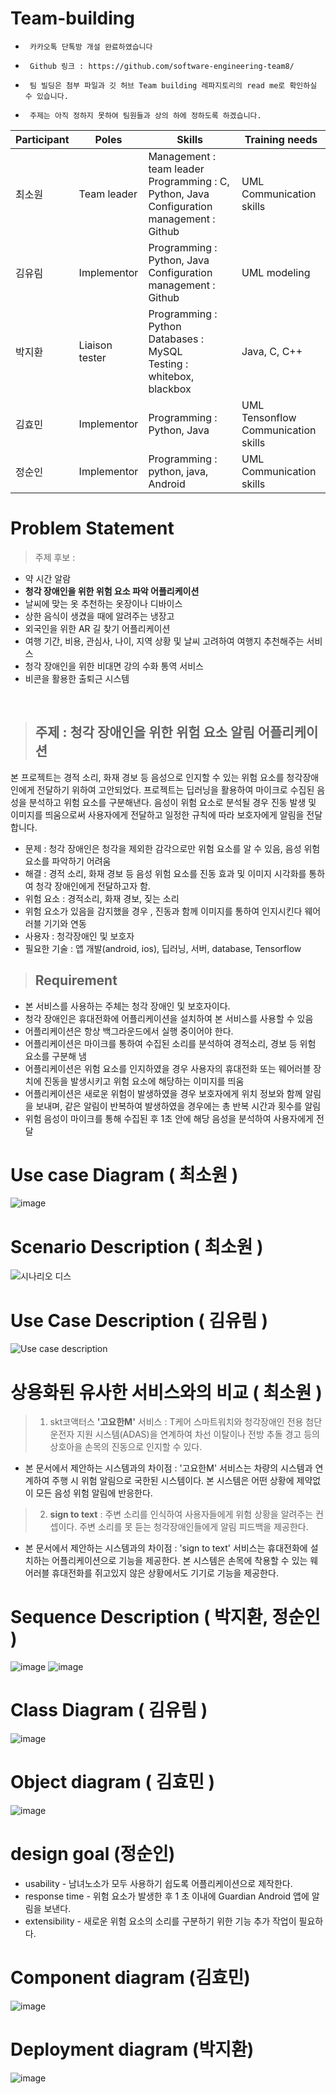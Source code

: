 # Team-building

-      카카오톡 단톡방 개설 완료하였습니다

-      Github 링크 : https://github.com/software-engineering-team8/

-      팀 빌딩은 첨부 파일과 깃 허브 Team building 레파지토리의 read me로 확인하실 수 있습니다.

-      주제는 아직 정하지 못하여 팀원들과 상의 하에 정하도록 하겠습니다.

|Participant|Poles|Skills|Training needs|
|-----------|-----|------|--------------|
|최소원|Team leader|Management : team leader<br>Programming : C, Python, Java<br>Configuration management : Github|UML<br>Communication skills|
|김유림|Implementor|Programming : Python, Java<br>Configuration management : Github|UML modeling|
|박지환|Liaison<br>tester|Programming : Python<br>Databases : MySQL<br>Testing : whitebox, blackbox|Java, C, C++|
|김효민|Implementor|Programming : Python, Java|UML<br>Tensonflow<br>Communication skills|
|정순인|Implementor|Programming : python, java, Android|UML<br>Communication skills|

# Problem Statement

> 주제 후보 : 
* 약 시간 알람
* **청각 장애인을 위한 위험 요소 파악 어플리케이션**
* 날씨에 맞는 옷 추천하는 옷장이나 디바이스
* 상한 음식이 생겼을 때에 알려주는 냉장고
* 외국인을 위한 AR 길 찾기 어플리케이션
* 여행 기간, 비용, 관심사, 나이, 지역 상황 및 날씨 고려하여 여행지 추천해주는 서비스
* 청각 장애인을 위한 비대면 강의 수화 통역 서비스
* 비콘을 활용한 출퇴근 시스템
<br>

> ## 주제 : 청각 장애인을 위한 위험 요소 알림 어플리케이션
본 프로젝트는 경적 소리, 화재 경보 등 음성으로 인지할 수 있는 위험 요소를 청각장애인에게 전달하기 위하여 고안되었다. 프로젝트는 딥러닝을 활용하여 마이크로 수집된 음성을 분석하고 위험 요소를 구분해낸다. 음성이 위험 요소로 분석될 경우 진동 발생 및 이미지를 띄움으로써 사용자에게 전달하고 일정한 규칙에 따라 보호자에게 알림을 전달합니다.
- 문제 : 청각 장애인은 청각을 제외한 감각으로만 위험 요소를 알 수 있음, 음성 위험 요소를 파악하기 어려움
- 해결 : 경적 소리, 화재 경보 등 음성 위험 요소를 진동 효과 및 이미지 시각화를 통하여 청각 장애인에게 전달하고자 함.
- 위험 요소 : 경적소리, 화재 경보, 짖는 소리
- 위험 요소가 있음을 감지했을 경우 , 진동과 함께 이미지를 통하여 인지시킨다
					웨어러블 기기와 연동
- 사용자 : 청각장애인 및 보호자
- 필요한 기술 : 앱 개발(android, ios), 딥러닝, 서버, database, Tensorflow

> ## Requirement
-	본 서비스를 사용하는 주체는 청각 장애인 및 보호자이다.
-	청각 장애인은 휴대전화에 어플리케이션을 설치하여 본 서비스를 사용할 수 있음
-	어플리케이션은 항상 백그라운드에서 실행 중이어야 한다.
-	어플리케이션은 마이크를 통하여 수집된 소리를 분석하여 경적소리, 경보 등 위험 요소를 구분해 냄
-	어플리케이션은 위험 요소를 인지하였을 경우 사용자의 휴대전화 또는 웨어러블 장치에 진동을 발생시키고 위험 요소에 해당하는 이미지를 띄움
-	어플리케이션은 새로운 위험이 발생하였을 경우 보호자에게 위치 정보와 함께 알림을 보내며, 같은 알림이 반복하여 발생하였을 경우에는 총 반복 시간과 횟수를 알림
-	위험 음성이 마이크를 통해 수집된 후 1초 안에 해당 음성을 분석하여 사용자에게 전달


# Use case Diagram ( 최소원 )
![image](https://user-images.githubusercontent.com/48286887/103115653-d7903600-46a6-11eb-89ae-e3bbda2e7c01.png)

# Scenario Description ( 최소원 )
![시나리오 디스](https://user-images.githubusercontent.com/48286887/95674721-1573d700-0bed-11eb-87a2-28bab9caa1dc.JPG)

# Use Case Description ( 김유림 )
![Use case description](https://user-images.githubusercontent.com/48286887/93861737-f96ecb00-fcfb-11ea-96bb-1f98bb655dd7.PNG)

# 상용화된 유사한 서비스와의 비교 ( 최소원 )
> 1. skt코액터스 **'고요한M'** 서비스 : T케어 스마트워치와 청각장애인 전용 첨단 운전자 지원 시스템(ADAS)을 연계하여 차선 이탈이나 전방 추돌 경고 등의 상호아을 손목의 진동으로 인지할 수 있다. 
* 본 문서에서 제안하는 시스템과의 차이점 : '고요한M' 서비스는 차량의 시스템과 연계하여 주행 시 위험 알림으로 국한된 시스템이다. 본 시스템은 어떤 상황에 제약없이 모든 음성 위험 알림에 반응한다.

> 2. **sign to text** : 주변 소리를 인식하여 사용자들에게 위험 상황을 알려주는 컨셉이다. 주변 소리를 못 듣는 청각장애인들에게 알림 피드백을 제공한다.
* 본 문서에서 제안하는 시스템과의 차이점 : 'sign to text' 서비스는 휴대전화에 설치하는 어플리케이션으로 기능을 제공한다. 본 시스템은 손목에 착용할 수 있는 웨어러블 휴대전화를 쥐고있지 않은 상황에서도 기기로 기능을 제공한다.
# Sequence Description ( 박지환, 정순인 )
![image](https://user-images.githubusercontent.com/48286887/95866906-77763d00-0da3-11eb-94d1-16fac5ad26b3.png)
![image](https://user-images.githubusercontent.com/48286887/95866965-8a890d00-0da3-11eb-9f8f-ecaa0930f7f9.png)


# Class Diagram ( 김유림 )
![image](https://user-images.githubusercontent.com/48286887/100543098-805a9980-3291-11eb-9414-aa295bb3b52d.png)

# Object diagram ( 김효민 )
![image](https://user-images.githubusercontent.com/48286887/103122460-b722a480-46c3-11eb-92cb-9cba6e61946b.png)

# design goal (정순인)
 - usability - 남녀노소가 모두 사용하기 쉽도록 어플리케이션으로 제작한다.
 - response time - 위험 요소가 발생한 후 1 초 이내에 Guardian Android 앱에 알림을 보낸다.
 - extensibility - 새로운 위험 요소의 소리를 구분하기 위한 기능 추가 작업이 필요하다.

# Component diagram (김효민)
![image](https://user-images.githubusercontent.com/48286887/103122509-e0433500-46c3-11eb-87b0-4f5002cb023d.png)

# Deployment diagram (박지환)
![image](https://user-images.githubusercontent.com/48286887/100625346-be29f180-3367-11eb-9b94-99ddc6035cea.png)
